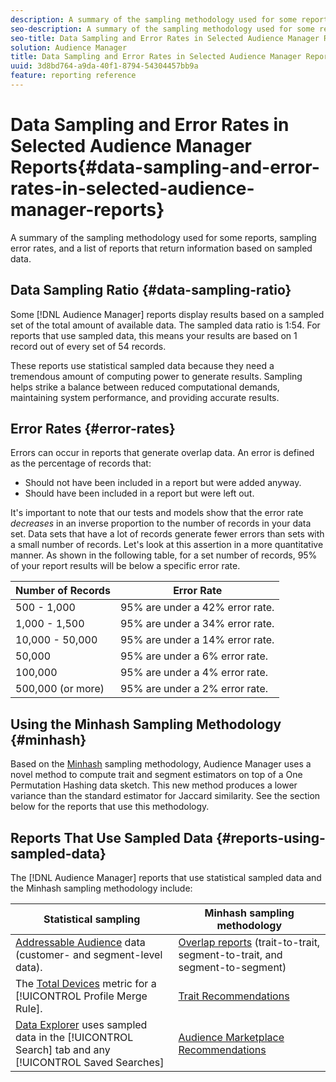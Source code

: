 ```yaml
---
description: A summary of the sampling methodology used for some reports, sampling error rates, and a list of reports that return information based on sampled data.
seo-description: A summary of the sampling methodology used for some reports, sampling error rates, and a list of reports that return information based on sampled data.
seo-title: Data Sampling and Error Rates in Selected Audience Manager Reports
solution: Audience Manager
title: Data Sampling and Error Rates in Selected Audience Manager Reports
uuid: 3d8bd764-a9da-40f1-8794-54304457bb9a
feature: reporting reference
---
```


# Data Sampling and Error Rates in Selected Audience Manager Reports{#data-sampling-and-error-rates-in-selected-audience-manager-reports}

A summary of the sampling methodology used for some reports, sampling error rates, and a list of reports that return information based on sampled data.

## Data Sampling Ratio {#data-sampling-ratio}

Some [!DNL Audience Manager] reports display results based on a sampled set of the total amount of available data. The sampled data ratio is 1:54. For reports that use sampled data, this means your results are based on 1 record out of every set of 54 records.

These reports use statistical sampled data because they need a tremendous amount of computing power to generate results. Sampling helps strike a balance between reduced computational demands, maintaining system performance, and providing accurate results.

<!--

## Minimum Requirements {#minimum-requirements}

>[!NOTE]
>
>The minimum requirements listed below apply to Overlap reports only.

Overlap reports ([trait-to-trait](/help/using/reporting/dynamic-reports/trait-trait-overlap-report.md), [segment-to-trait](/help/using/reporting/dynamic-reports/segment-trait-overlap-report.md), and [segment-to-segment](/help/using/reporting/dynamic-reports/segment-segment-overlap-report.md)) exclude traits and segments when they do not meet the minimum unique visitor requirements. These minimum requirements are as follows:

* Traits: 28,000 [unique trait realizations](/help/using/features/traits/trait-and-segment-qualification-reference).
* Segments: 70,000 real-time users over a 14-day period.

-->

## Error Rates {#error-rates}

Errors can occur in reports that generate overlap data. An error is defined as the percentage of records that:

* Should not have been included in a report but were added anyway. 
* Should have been included in a report but were left out.

It's important to note that our tests and models show that the error rate *decreases* in an inverse proportion to the number of records in your data set. Data sets that have a lot of records generate fewer errors than sets with a small number of records. Let's look at this assertion in a more quantitative manner. As shown in the following table, for a set number of records, 95% of your report results will be below a specific error rate.

|Number of Records|Error Rate|
|--- |--- |
|500 - 1,000|95% are under a 42% error rate.|
|1,000 - 1,500|95% are under a 34% error rate.|
|10,000 - 50,000|95% are under a 14% error rate.|
|50,000|95% are under a 6% error rate.|
|100,000|95% are under a 4% error rate.|
|500,000 (or more)|95% are under a 2% error rate.|

## Using the Minhash Sampling Methodology {#minhash}

Based on the [Minhash](https://en.wikipedia.org/wiki/MinHash) sampling methodology, Audience Manager uses a novel method to compute trait and segment estimators on top of a One Permutation Hashing data sketch. This new method produces a lower variance than the standard estimator for Jaccard similarity. See the section below for the reports that use this methodology.

<!--

Some Audience Manager reports use the minhash sampling methodology to compute trait and segment overlaps and similarity scores. Audience Manager calculates the [!UICONTROL Trait Similarity Score] between two traits by computing the intersection and union in terms of the number of [!UICONTROL Unique User IDs] (UUIDs) and then divides the two. For two traits A and B, the calculation looks like this:

![jaccard-similarity](/help/using/features/segments/assets/jaccard_similarity.png)

-->

## Reports That Use Sampled Data {#reports-using-sampled-data}

The [!DNL Audience Manager] reports that use statistical sampled data and the Minhash sampling methodology include:

<!--

* [Overlap reports](../reporting/dynamic-reports/dynamic-reports.md#interactive-and-overlap-reports) (trait-to-trait, segment-to-trait, and segment-to-segment).
* [Addressable Audience](../features/addressable-audiences.md) data (customer- and segment-level data). 
* The [Total Devices](../features/profile-merge-rules/profile-link-metrics.md#merge-rule-metrics) metric for a [!UICONTROL Profile Merge Rule].
* [Data Explorer](../features/data-explorer/data-explorer-signals-search/data-explorer-search-pairs.md) uses sampled data in the [!UICONTROL Search] tab and any [!UICONTROL Saved Searches].

Reports that use Minhash sampling methodology:

-->

| Statistical sampling | Minhash sampling methodology|
|--- |--- |
|[Addressable Audience](../features/addressable-audiences.md) data (customer- and segment-level data). |[Overlap reports](../reporting/dynamic-reports/dynamic-reports.md#interactive-and-overlap-reports) (trait-to-trait, segment-to-trait, and segment-to-segment)|
|The [Total Devices](../features/profile-merge-rules/profile-link-metrics.md#merge-rule-metrics) metric for a [!UICONTROL Profile Merge Rule].|[Trait Recommendations](/help/using/features/segments/trait-recommendations.md)|
|[Data Explorer](../features/data-explorer/data-explorer-signals-search/data-explorer-search-pairs.md) uses sampled data in the [!UICONTROL Search] tab and any [!UICONTROL Saved Searches]|[Audience Marketplace Recommendations](/help/using/features/audience-marketplace/marketplace-data-buyers/marketplace-data-buyers.md#finding-similar-traits)|
